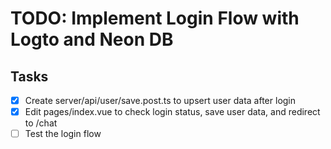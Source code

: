 # TODO: Implement Login Flow with Logto and Neon DB

## Tasks

- [x] Create server/api/user/save.post.ts to upsert user data after login
- [x] Edit pages/index.vue to check login status, save user data, and redirect to /chat
- [ ] Test the login flow
